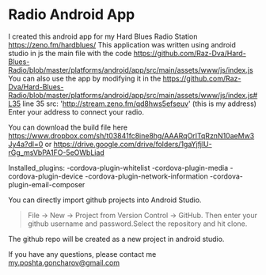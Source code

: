 # Radio Android App 
I created this android app for my Hard Blues Radio Station https://zeno.fm/hardblues/
This application was written using android studio in js the main file with the code https://github.com/Raz-Dva/Hard-Blues-Radio/blob/master/platforms/android/app/src/main/assets/www/js/index.js
You can also use the app by modifying it in the https://github.com/Raz-Dva/Hard-Blues-Radio/blob/master/platforms/android/app/src/main/assets/www/js/index.js#L35 line 35   src: 'http://stream.zeno.fm/qd8hws5efseuv' (this is my address)    Enter your address to connect your radio.

You can download the build file here https://www.dropbox.com/sh/t03841fc8ine8hg/AAARqOrITqRznN10aeMw3Jy4a?dl=0 
or https://drive.google.com/drive/folders/1gaYjfjlU-rGg_msVbPA1FO-5eOWbLiad

Installed_plugins:
-cordova-plugin-whitelist
-cordova-plugin-media
-cordova-plugin-device
-cordova-plugin-network-information
-cordova-plugin-email-composer
    
You can directly import github projects into Android Studio. 
>File -> New -> Project from Version Control -> GitHub.
Then enter your github username and password.Select the repository and hit clone.

The github repo will be created as a new project in android studio.

If you have any questions, please contact me  my.poshta.goncharov@gmail.com
